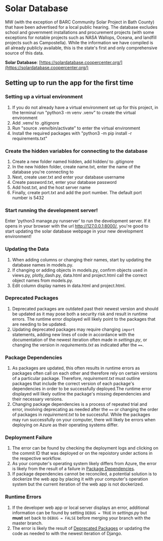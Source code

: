 # Solar Database

MW (with the exception of BARC Community Solar Project in Bath County) that have been advertised for a local public hearing. The database excludes school and government installations and procurement projects (with some exceptions for notable projects such as NASA Wallops, Oceana, and landfill projects such as Campostella). While the information we have compiled is all already publicly available, this is the state's first and only comprehensive source of this data.

__Solar Database__: [https://solardatabase.coopercenter.org/](https://solardatabase.coopercenter.org/)

## Setting up to run the app for the first time

### Setting up a virtual environment

1. If you do not already have a virtual environment set up for this project, in the terminal run "python3 -m venv .venv" to create the virtual environment
2. Add .venv/ to .gitignore
3. Run "source .venv/bin/activate" to enter the virtual environment
4. Install the required packages with "python3 -m pip install -r requirements.txt"

### Create the hidden variables for connecting to the database

1. Create a new folder named hidden, add hidden/ to .gitignore
2. In the new hidden folder, create name.txt, enter the name of the database you're connecting to
3. Next, create user.txt and enter your database username
4. Create password.txt, enter your database password
5. Add host.txt, and the host server name
6. Finally, create port.txt and add the port number. The default port number is 5432

### Start running the development server!

Enter 'python3 manage.py runserver' to run the development server. If it opens in your browser with the url http://127.0.0.1:8000/, you're good to start updating the solar database webpage in your new development environment!

### Updating the Data
1. When adding columns or changing their names, start by updating the database names in models.py.
2. If changing or adding objects in models.py, confirm objects used in views.py, plotly_dash.py, data.html and project.html call the correct object names from models.py.
3. Edit column display names in data.html and project.html.

### Deprecated Packages
1. Deprecated packages are outdated past their newest version and should be updated as it may pose both a security risk and result in runtime errors. The runtime error displayed will likely point to the packages that are needing to be updated. 
2. Updating deprecated packages may require changing `import` statements, adding new lines of code in accordance with the documentation of the newest iteration often made in _settings.py_, or changing the version in _requirements.txt_ as indicated after the `==`.

### Package Dependencies
1. As packages are updated, this often results in runtime errors as packages often call on each other and therefore rely on certain versions of a particular package. Therefore, _requirement.txt_ must outline packages that include the correct version of each package's dependencies in order to be successfully deployed.The runtime error displayed will likely outline the package's missing dependencies and their necessary versions.
2. Changing package dependencies is a process of repeated trial and error, involving deprecating as needed after the `==` or changing the order of packages in  _requirement.txt_ to be successful. While the packages may run successfully on your computer, there will likely be errors when deploying on Azure as their operating systems differ. 

### Deployment Failure
1. The error can be found by checking the deployment logs and clicking on the commit ID that was deployed or on the repoistory under actions in the respective workflow.
2. As your computer's operating system likely differs from Azure, the error is likely from the result of a failure in [Package Dependencies](#package-dependencies). 
3. If package dependencies cannot be reconciled, a potential solution is to dockerize the web app by placing it with your computer's operation system but the current iteration of the web app is not dockerized. 

 ### Runtime Errors
 1. If the developer web app or local server displays an error, additional information can be found by setting `DEBUG = TRUE` in _settings.py_ but __must__ set back to `DEBUG = FALSE` before merging your branch with the master branch.
 2. The error is likely the result of [Deprecated Packages](#deprecataed-packages) or updating the code as needed to with the newest iteration of Django.
